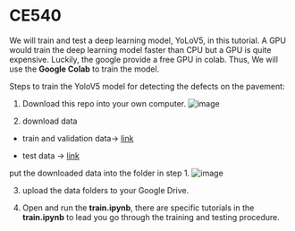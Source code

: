 # CE540

We will train and test a deep learning model, YoLoV5, in this tutorial. A GPU would train the deep learning model faster than CPU but a GPU is quite expensive. Luckily, the google provide a free GPU in colab. Thus, We will use the **Google Colab** to train the model.


Steps to train the YoloV5 model for detecting the defects on the pavement:

1. Download this repo into your own computer.
![image](https://user-images.githubusercontent.com/95270677/218224154-b6b32c9d-ddd4-4038-9da2-563786d6322f.png)

2. download data

- train and validation data-> [link](https://drive.google.com/drive/folders/1gIIXfp-jqrDGA_VtqPlmXYdK4JlS0DRI?usp=sharing)

- test data ->  [link](https://drive.google.com/drive/folders/1pWsD3-THK2N5V44OhP_7LUl_T5l4G1xX?usp=sharing)

put the downloaded data into the folder in step 1.
![image](https://user-images.githubusercontent.com/95270677/218224554-9fd88f78-5dc2-4268-bde5-176476fec771.png)

3. upload the data folders to your Google Drive.



4. Open and run the **train.ipynb**, there are specific tutorials in the **train.ipynb** to lead you go through the training and testing procedure.
